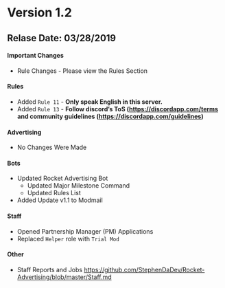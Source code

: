 # Version 1.2
## Relase Date: 03/28/2019

#### Important Changes

- Rule Changes - Please view the Rules Section

#### Rules

- Added ``Rule 11`` - **Only speak English in this server.**
- Added ``Rule 13`` - **Follow discord’s ToS (https://discordapp.com/terms and community guidelines (https://discordapp.com/guidelines)**

#### Advertising

- No Changes Were Made

#### Bots

- Updated Rocket Advertising Bot
  - Updated Major Milestone Command
  - Updated Rules List
- Added Update v1.1 to Modmail

#### Staff

- Opened Partnership Manager (PM) Applications
- Replaced ``Helper`` role with ``Trial Mod``

#### Other

- Staff Reports and Jobs <https://github.com/StephenDaDev/Rocket-Advertising/blob/master/Staff.md>
